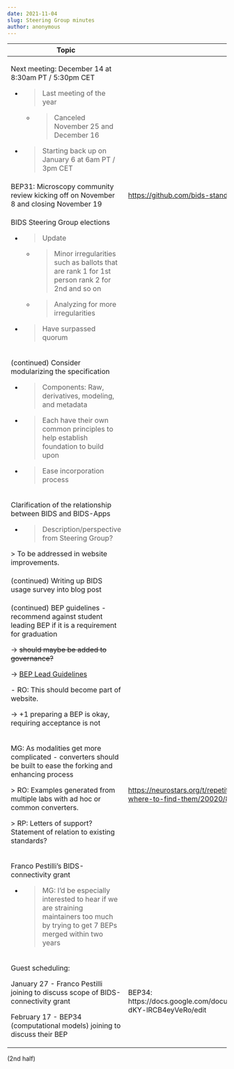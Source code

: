 ```yaml
---
date: 2021-11-04
slug: Steering Group minutes
author: anonymous
---
```








<table>
 <thead>
  <tr class="header">
   <th>
    Topic
   </th>
   <th>
    Relevant Links
   </th>
  </tr>
 </thead>
 <tbody>
  <tr class="odd">
   <td>
    <p>
     Next meeting: December 14 at 8:30am PT / 5:30pm CET
    </p>
    <ul>
     <li>
      <blockquote>
       <p>
        Last meeting of the year
       </p>
      </blockquote>
      <ul>
       <li>
        <blockquote>
         <p>
          Canceled November 25 and December 16
         </p>
        </blockquote>
       </li>
      </ul>
     </li>
     <li>
      <blockquote>
       <p>
        Starting back up on January 6 at 6am PT / 3pm CET
       </p>
      </blockquote>
     </li>
    </ul>
   </td>
   <td>
   </td>
  </tr>
  <tr class="even">
   <td>
    BEP31: Microscopy community review kicking off on November 8 and closing November 19
   </td>
   <td>
    <a href="https://github.com/bids-standard/bids-specification/pull/881">
     <span class="underline">
      https://github.com/bids-standard/bids-specification/pull/881
     </span>
    </a>
   </td>
  </tr>
  <tr class="odd">
   <td>
    <p>
     BIDS Steering Group elections
    </p>
    <ul>
     <li>
      <blockquote>
       <p>
        Update
       </p>
      </blockquote>
      <ul>
       <li>
        <blockquote>
         <p>
          Minor irregularities such as ballots that are rank 1 for 1st person rank 2 for 2nd and so on
         </p>
        </blockquote>
       </li>
       <li>
        <blockquote>
         <p>
          Analyzing for more irregularities
         </p>
        </blockquote>
       </li>
      </ul>
     </li>
     <li>
      <blockquote>
       <p>
        Have surpassed quorum
       </p>
      </blockquote>
     </li>
    </ul>
   </td>
   <td>
   </td>
  </tr>
  <tr class="even">
   <td>
    <p>
     (continued) Consider modularizing the specification
    </p>
    <ul>
     <li>
      <blockquote>
       <p>
        Components: Raw, derivatives, modeling, and metadata
       </p>
      </blockquote>
     </li>
     <li>
      <blockquote>
       <p>
        Each have their own common principles to help establish foundation to build upon
       </p>
      </blockquote>
     </li>
     <li>
      <blockquote>
       <p>
        Ease incorporation process
       </p>
      </blockquote>
     </li>
    </ul>
   </td>
   <td>
   </td>
  </tr>
  <tr class="odd">
   <td>
    <p>
     Clarification of the relationship between BIDS and BIDS-Apps
    </p>
    <ul>
     <li>
      <blockquote>
       <p>
        Description/perspective from Steering Group?
       </p>
      </blockquote>
     </li>
    </ul>
    <p>
     &gt; To be addressed in website improvements.
    </p>
   </td>
   <td>
   </td>
  </tr>
  <tr class="even">
   <td>
    (continued) Writing up BIDS usage survey into blog post
   </td>
   <td>
   </td>
  </tr>
  <tr class="odd">
   <td>
    <p>
     (continued) BEP guidelines - recommend against student leading BEP if it is a requirement for graduation
    </p>
    <p>
     -&gt;
     <del>
      should maybe be added to governance?
     </del>
    </p>
    <p>
     -&gt;
     <a href="https://docs.google.com/document/d/1pWmEEY-1-WuwBPNy5tDAxVJYQ9Een4hZJM06tQZg8X4/edit">
      <span class="underline">
       BEP Lead Guidelines
      </span>
     </a>
    </p>
    <p>
     - RO: This should become part of website.
    </p>
    <p>
     -&gt; +1 preparing a BEP is okay, requiring acceptance is not
    </p>
   </td>
   <td>
   </td>
  </tr>
  <tr class="even">
   <td>
    <p>
     MG: As modalities get more complicated - converters should be built to ease the forking and enhancing process
    </p>
    <p>
     &gt; RO: Examples generated from multiple labs with ad hoc or common converters.
    </p>
    <p>
     &gt; RP: Letters of support? Statement of relation to existing standards?
    </p>
   </td>
   <td>
    <a href="https://neurostars.org/t/repetitiontime-parameters-what-are-they-and-where-to-find-them/20020/8">
     <span class="underline">
      https://neurostars.org/t/repetitiontime-parameters-what-are-they-and-where-to-find-them/20020/8
     </span>
    </a>
   </td>
  </tr>
  <tr class="odd">
   <td>
    <p>
     Franco Pestilli’s BIDS-connectivity grant
    </p>
    <ul>
     <li>
      <blockquote>
       <p>
        MG: I’d be especially interested to hear if we are straining maintainers too much by trying to get 7 BEPs merged within two years
       </p>
      </blockquote>
     </li>
    </ul>
   </td>
   <td>
   </td>
  </tr>
  <tr class="even">
   <td>
    <p>
     Guest scheduling:
    </p>
    <p>
     January 27 - Franco Pestilli joining to discuss scope of BIDS-connectivity grant
    </p>
    <p>
     February 17 - BEP34 (computational models) joining to discuss their BEP
    </p>
   </td>
   <td>
    BEP34: https://docs.google.com/document/d/1NT1ERdL41oz3NibIFRyVQ2iR8xH-dKY-lRCB4eyVeRo/edit
   </td>
  </tr>
 </tbody>
</table>

(2nd half)
